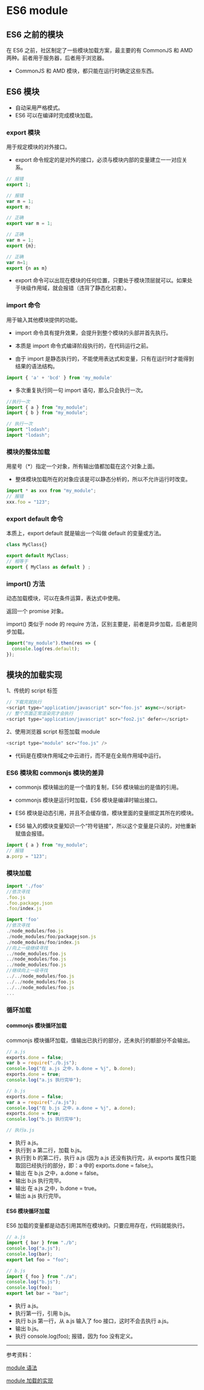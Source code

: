 # ES6 module

## ES6 之前的模块

在 ES6 之前，社区制定了一些模块加载方案，最主要的有 CommonJS 和 AMD 两种。前者用于服务器，后者用于浏览器。

- CommonJS 和 AMD 模块，都只能在运行时确定这些东西。

## ES6 模块

- 自动采用严格模式。
- ES6 可以在编译时完成模块加载。

### export 模块

用于规定模块的对外接口。

- export 命令规定的是对外的接口，必须与模块内部的变量建立一一对应关系。

```js
// 报错
export 1;

// 报错
var m = 1;
export m;

// 正确
export var m = 1;

// 正确
var m = 1;
export {m};

// 正确
var n=1;
export {n as m}
```

- export 命令可以出现在模块的任何位置，只要处于模块顶层就可以。如果处于块级作用域，就会报错（违背了静态化初衷）。

### import 命令

用于输入其他模块提供的功能。

- import 命令具有提升效果，会提升到整个模块的头部并首先执行。

- 本质是 import 命令式编译阶段执行的，在代码运行之前。

- 由于 import 是静态执行的，不能使用表达式和变量，只有在运行时才能得到结果的语法结构。

```js
import { 'a' + 'bcd' } from 'my_module'
```

- 多次重复执行同一句 import 语句，那么只会执行一次。

```js
//执行一次
import { a } from "my_module";
import { b } from "my_module";

// 执行一次
import "lodash";
import "lodash";
```

### 模块的整体加载

用星号（\*）指定一个对象，所有输出值都加载在这个对象上面。

- 整体模块加载所在的对象应该是可以静态分析的，所以不允许运行时改变。

```js
import * as xxx from "my_module";
// 报错
xxx.foo = "123";
```

### export default 命令

本质上，export default 就是输出一个叫做 default 的变量或方法。

```js
class MyClass{}

export default MyClass;
// 相等于
export { MyClass as default } ;
```

### import() 方法

动态加载模块，可以在条件运算，表达式中使用。

返回一个 promise 对象。

import() 类似于 node 的 require 方法，区别主要是，前者是异步加载，后者是同步加载。

```js
import("my_module").then(res => {
  console.log(res.default);
});
```

## 模块的加载实现

1、传统的 script 标签

```js
// 下载完就执行
<script type="application/javascript" scr="foo.js" async></script>
// 整个页面正常渲染完才会执行
<script type="application/javascript" scr="foo2.js" defer></script>
```

2、使用浏览器 script 标签加载 module

```js
<script type="module" scr="foo.js" />
```

- 代码是在模块作用域之中云进行，而不是在全局作用域中运行。

### ES6 模块和 commonjs 模块的差异

- commonjs 模块输出的是一个值的复制，ES6 模块输出的是值的引用。
- commonjs 模块是运行时加载，ES6 模块是编译时输出接口。

- ES6 模块是动态引用，并且不会缓存值，模块里面的变量绑定其所在的模块。
- ES6 输入的模块变量知识一个“符号链接”，所以这个变量是只读的，对他重新赋值会报错。

```js
import { a } from "my_module";
// 报错
a.porp = "123";
```

### 模块加载

```js
import './foo'
//依次寻找
.foo.js
.foo.package.json
.foo/index.js

import 'foo'
//依次寻找
./node_modules/foo.js
./node_modules/foo/packagejson.js
./node_modules/foo/index.js
//向上一级继续寻找
../node_modules/foo.js
../node_modules/foo.js
../node_modules/foo.js
//继续向上一级寻找
../../node_modules/foo.js
../../node_modules/foo.js
../../node_modules/foo.js
...
```

### 循环加载

#### commonjs 模块循环加载

commonjs 模块循环加载，值输出已执行的部分，还未执行的额部分不会输出。

```js
// a.js
exports.done = false;
var b = require("./b.js");
console.log("在 a.js 之中，b.done = %j", b.done);
exports.done = true;
console.log("a.js 执行完毕");

// b.js
exports.done = false;
var a = require("./a.js");
console.log("在 b.js 之中，a.done = %j", a.done);
exports.done = true;
console.log("b.js 执行完毕");

// 执行a.js
```

- 执行 a.js。
- 执行到 a 第二行，加载 b.js。
- 执行到 b 的第二行，执行 a.js (因为 a.js 还没有执行完，从 exports 属性只能取回已经执行的部分，即：a 中的 exports.done = false;)。
- 输出 在 b.js 之中，a.done = false。
- 输出 b.js 执行完毕。
- 输出 在 a.js 之中，b.done = true。
- 输出 a.js 执行完毕。

#### ES6 模块循环加载

ES6 加载的变量都是动态引用其所在模块的。只要应用存在，代码就能执行。

```js
// a.js
import { bar } from "./b";
console.log("a.js");
console.log(bar);
export let foo = "foo";

// b.js
import { foo } from "./a";
console.log("b.js");
console.log(foo);
export let bar = "bar";
```

- 执行 a.js。
- 执行第一行，引用 b.js。
- 执行 b.js 第一行，从 a.js 输入了 foo 接口，这时不会去执行 a.js。
- 输出 b.js。
- 执行 console.log(foo); 报错，因为 foo 没有定义。

---

参考资料：

[module 语法](http://ES6.ruanyifeng.com/#docs/module)

[module 加载的实现](http://ES6.ruanyifeng.com/#docs/module-loader)
